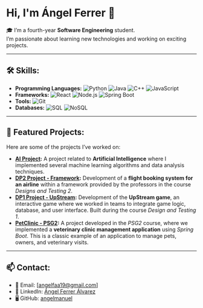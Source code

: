 # Hi, I'm Ángel Ferrer 👋

🎓 I’m a fourth-year **Software Engineering** student.  
I’m passionate about learning new technologies and working on exciting projects.

---

## 🛠️ Skills:

- **Programming Languages:** ![Python](https://img.shields.io/badge/Python-3776AB?style=flat&logo=python&logoColor=white) ![Java](https://img.shields.io/badge/Java-007396?style=flat&logo=java&logoColor=white) ![C++](https://img.shields.io/badge/C++-00599C?style=flat&logo=c%2B%2B&logoColor=white) ![JavaScript](https://img.shields.io/badge/JavaScript-F7DF1E?style=flat&logo=javascript&logoColor=black)
- **Frameworks:** ![React](https://img.shields.io/badge/React-61DAFB?style=flat&logo=react&logoColor=black) ![Node.js](https://img.shields.io/badge/Node.js-339933?style=flat&logo=node.js&logoColor=white) ![Spring Boot](https://img.shields.io/badge/Spring_Boot-6DB33F?style=flat&logo=spring-boot&logoColor=white)
- **Tools:** ![Git](https://img.shields.io/badge/Git-F05032?style=flat&logo=git&logoColor=white)
- **Databases:** ![SQL](https://img.shields.io/badge/SQL-4479A1?style=flat&logo=postgresql&logoColor=white) ![NoSQL](https://img.shields.io/badge/NoSQL-FF9900?style=flat&logo=mongodb&logoColor=white)

---

## 📌 Featured Projects:

Here are some of the projects I’ve worked on:

- **[AI Project](#):** A project related to **Artificial Intelligence** where I implemented several machine learning algorithms and data analysis techniques.
- **[DP2 Project - Framework](#):** Development of a **flight booking system for an airline** within a framework provided by the professors in the course *Designs and Testing 2*.
- **[DP1 Project - UpStream](#):** Development of the **UpStream game**, an interactive game where we worked in teams to integrate game logic, database, and user interface. Built during the course *Design and Testing 1*.
- **[PetClinic - PSG2](#):** A project developed in the *PSG2* course, where we implemented a **veterinary clinic management application** using *Spring Boot*. This is a classic example of an application to manage pets, owners, and veterinary visits.

---

## 📫 Contact:

- 📧 Email: [angelfaa19@gmail.com]
- 💼 LinkedIn: [Ángel Ferrer Álvarez](#)  
- 🖥️ GitHub: [angelmanuel](https://github.com/angelmanuel)
